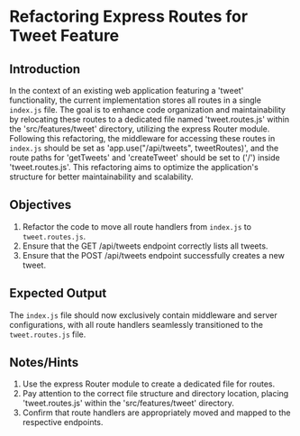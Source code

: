 # Refactoring Express Routes for Tweet Feature

## Introduction

In the context of an existing web application featuring a 'tweet' functionality, the current implementation stores all routes in a single `index.js` file. The goal is to enhance code organization and maintainability by relocating these routes to a dedicated file named 'tweet.routes.js' within the 'src/features/tweet' directory, utilizing the express Router module. Following this refactoring, the middleware for accessing these routes in `index.js` should be set as 'app.use("/api/tweets", tweetRoutes)', and the route paths for 'getTweets' and 'createTweet' should be set to ('/') inside 'tweet.routes.js'. This refactoring aims to optimize the application's structure for better maintainability and scalability.

## Objectives

1. Refactor the code to move all route handlers from `index.js` to `tweet.routes.js`.
2. Ensure that the GET /api/tweets endpoint correctly lists all tweets.
3. Ensure that the POST /api/tweets endpoint successfully creates a new tweet.

## Expected Output

The `index.js` file should now exclusively contain middleware and server configurations, with all route handlers seamlessly transitioned to the `tweet.routes.js` file.

## Notes/Hints

1. Use the express Router module to create a dedicated file for routes.
2. Pay attention to the correct file structure and directory location, placing 'tweet.routes.js' within the 'src/features/tweet' directory.
3. Confirm that route handlers are appropriately moved and mapped to the respective endpoints.

